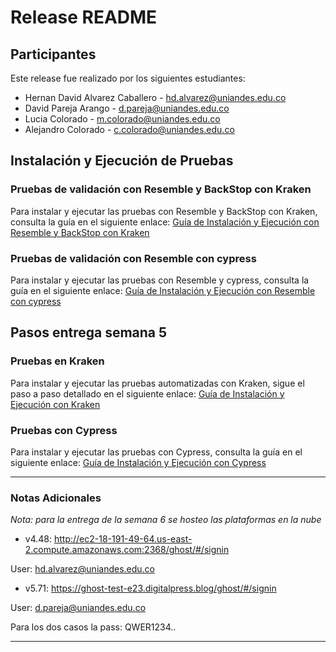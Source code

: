 # Release README

## Participantes
Este release fue realizado por los siguientes estudiantes:

- Hernan David Alvarez Caballero - hd.alvarez@uniandes.edu.co
- David Pareja Arango - d.pareja@uniandes.edu.co
- Lucia Colorado - m.colorado@uniandes.edu.co
- Alejandro Colorado - c.colorado@uniandes.edu.co

## Instalación y Ejecución de Pruebas

### Pruebas de validación con Resemble y BackStop con Kraken
Para instalar y ejecutar las pruebas con Resemble y BackStop con Kraken, consulta la guía en el siguiente enlace:
[Guía de Instalación y Ejecución con Resemble y BackStop con Kraken](https://github.com/hernandavidc/MISW4103_202315_TSDC/blob/main/kraken/readme.md)

### Pruebas de validación con Resemble con cypress
Para instalar y ejecutar las pruebas con Resemble y cypress, consulta la guía en el siguiente enlace:
[Guía de Instalación y Ejecución con Resemble con cypress](https://github.com/hernandavidc/MISW4103_202315_TSDC/blob/main/cypress-5.71/README.md)

## Pasos entrega semana 5

### Pruebas en Kraken
Para instalar y ejecutar las pruebas automatizadas con Kraken, sigue el paso a paso detallado en el siguiente enlace:
[Guía de Instalación y Ejecución con Kraken](https://github.com/hernandavidc/MISW4103_202315_TSDC/blob/main/kraken/readme.md)

### Pruebas con Cypress
Para instalar y ejecutar las pruebas con Cypress, consulta la guía en el siguiente enlace:
[Guía de Instalación y Ejecución con Cypress](https://github.com/hernandavidc/MISW4103_202315_TSDC/blob/main/cypress-5.71/README.md)


---

### Notas Adicionales

_Nota: para la entrega de la semana 6 se hosteo las plataformas en la nube_
* v4.48: http://ec2-18-191-49-64.us-east-2.compute.amazonaws.com:2368/ghost/#/signin

User: hd.alvarez@uniandes.edu.co

* v5.71: https://ghost-test-e23.digitalpress.blog/ghost/#/signin

User: d.pareja@uniandes.edu.co

Para los dos casos la pass: QWER1234..

---